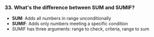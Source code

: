 ### 33. **What's the difference between SUM and SUMIF?**

- **SUM**: Adds all numbers in range unconditionally
- **SUMIF**: Adds only numbers meeting a specific condition
- SUMIF has three arguments: range to check, criteria, range to sum
